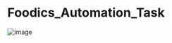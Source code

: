 # Foodics_Automation_Task
![image](https://github.com/user-attachments/assets/92374c93-b23e-41e1-889e-3877fb9ff93c)


